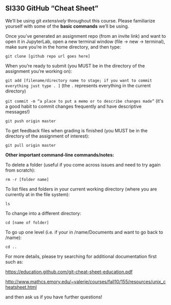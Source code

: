 ## SI330 GitHub “Cheat Sheet”

We’ll be using git *extensively* throughout this course. Please familiarize yourself with some of the **basic commands** we’ll be using.

Once you’ve generated an assignment repo (from an invite link) and want to open it in JupyterLab, open a new terminal window (file → new → terminal), make sure you’re in the home directory, and then type:

`git clone [github repo url goes here]`

When you’re ready to submit (you MUST be in the directory of the assignment you’re working on):

`git add [filename/directory name to stage; if you want to commit everything just type . ]` (the `.` represents everything in the current directory)

`git commit -m “a place to put a memo or to describe changes made”` (it's a good habit to commit changes frequently and have descriptive messages!)

`git push origin master`

To get feedback files when grading is finished (you MUST be in the directory of the assignment of interest):

`git pull origin master`

**Other important command-line commands/notes:**

To delete a folder (useful if you come across issues and need to try again from scratch):

`rm -r [folder name]`

To list files and folders in your current working directory (where you are currently at in the file system):

`ls`

To change into a different directory:

`cd [name of folder]`

To go up one level (i.e. if your in /name/Documents and want to go back to /name):

`cd ..`

For more details, please try searching for additional documentation first such as:

https://education.github.com/git-cheat-sheet-education.pdf

http://www.mathcs.emory.edu/~valerie/courses/fall10/155/resources/unix_cheatsheet.html

and then ask us if you have further questions!
